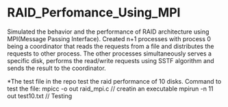 # RAID_Perfomance_Using_MPI

Simulated the behavior and the performance of RAID architecture using MPI(Message Passing Interface).  Created n+1 processes with process 0 being a coordinator that reads the requests from a file and distributes the requests to other process. The other processes simultaneously serves a specific disk, performs the read/write requests using SSTF algorithm and sends the result to the coordinator.

*The test file in the repo test the raid performance of 10 disks.
Command to test the file:
mpicc -o out raid_mpi.c // creatin an executable
mpirun -n 11 out test10.txt // Testing 
